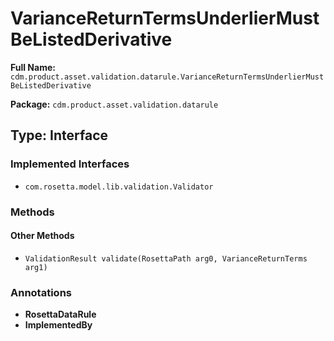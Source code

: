 # VarianceReturnTermsUnderlierMustBeListedDerivative

**Full Name:** `cdm.product.asset.validation.datarule.VarianceReturnTermsUnderlierMustBeListedDerivative`

**Package:** `cdm.product.asset.validation.datarule`

## Type: Interface

### Implemented Interfaces

- `com.rosetta.model.lib.validation.Validator`

### Methods

#### Other Methods

- `ValidationResult validate(RosettaPath arg0, VarianceReturnTerms arg1)`

### Annotations

- **RosettaDataRule**
- **ImplementedBy**

